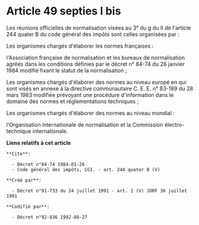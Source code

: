 # Article 49 septies I bis

Les réunions officielles de normalisation visées au 3° du g du II de l'article 244 quater B du code général des impôts sont
celles organisées par : 

Les organismes chargés d'élaborer les normes françaises : 

l'Association française de normalisation et les bureaux de normalisation agréés dans les conditions définies par le décret n°
84-74 du 26 janvier 1984 modifié fixant le statut de la normalisation ; 

Les organismes chargés d'élaborer des normes au niveau europé en qui sont visés en annexe à la directive communautaire C. E.
E. n° 83-189 du 28 mars 1983 modifiée prévoyant une procédure d'information dans le domaine des normes et réglementations
techniques ; 

Les organismes chargés d'élaborer des normes au niveau mondial : 

l'Organisation internationale de normalisation et la Commission électro-technique internationale.

**Liens relatifs à cet article**

	**Cite**:

	  - Décret n°84-74 1984-01-26
	  - Code général des impôts, CGI. - art. 244 quater B (V)

	**Créé par**:

	  - Décret n°91-733 du 24 juillet 1991 - art. 1 (V) JORF 30 juillet 1991

	**Codifié par**:

	  - Décret n°92-836 1992-08-27
